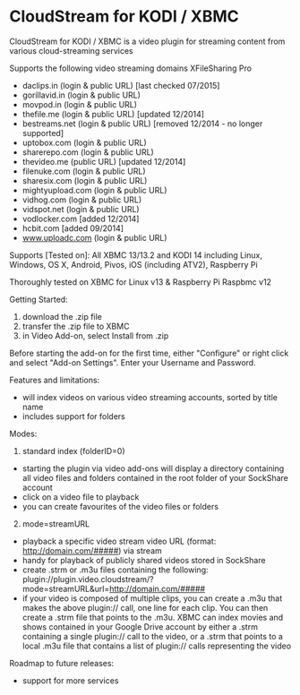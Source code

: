 CloudStream for KODI / XBMC
===========================

CloudStream for KODI / XBMC is a video plugin for streaming content from various cloud-streaming services

Supports the following video streaming domains
XFileSharing Pro
- daclips.in (login & public URL) [last checked 07/2015]
- gorillavid.in (login & public URL)
- movpod.in (login & public URL)
- thefile.me (login & public URL) [updated 12/2014]
- bestreams.net (login & public URL) [removed 12/2014 - no longer supported]
- uptobox.com (login & public URL)
- sharerepo.com (login & public URL)
- thevideo.me (public URL) [updated 12/2014]
- filenuke.com (login & public URL)
- sharesix.com (login & public URL)
- mightyupload.com (login & public URL)
- vidhog.com  (login & public URL)
- vidspot.net (login & public URL)
- vodlocker.com [added 12/2014]
- hcbit.com [added 09/2014]
- www.uploadc.com (login & public URL)


Supports [Tested on]:
All XBMC 13/13.2 and KODI 14 including Linux, Windows, OS X, Android, Pivos, iOS (including ATV2), Raspberry Pi

Thoroughly tested on XBMC for Linux v13 & Raspberry Pi Raspbmc v12


Getting Started:
1) download the .zip file
2) transfer the .zip file to XBMC
3) in Video Add-on, select Install from .zip

Before starting the add-on for the first time, either "Configure" or right click and select "Add-on Settings".  Enter your Username and Password.

Features and limitations:
- will index videos on various video streaming accounts, sorted by title name
- includes support for folders

Modes:
1) standard index (folderID=0)
- starting the plugin via video add-ons will display a directory containing all video files and folders contained in the root folder of your SockShare account
- click on a video file to playback
- you can create favourites of the video files or folders
2) mode=streamURL
- playback a specific video stream video URL (format: http://domain.com/#####) via stream
- handy for playback of publicly shared videos stored in SockShare
- create .strm or .m3u files containing the following: plugin://plugin.video.cloudstream/?mode=streamURL&amp;url=http://domain.com/#####
- if your video is composed of multiple clips, you can create a .m3u that makes the above plugin:// call, one line for each clip.  You can then create a .strm file that points to the .m3u.  XBMC can index movies and shows contained in your Google Drive account by either a .strm containing a single plugin:// call to the video, or a .strm that points to a local .m3u file that contains a list of plugin:// calls representing the video


Roadmap to future releases:
- support for more services

